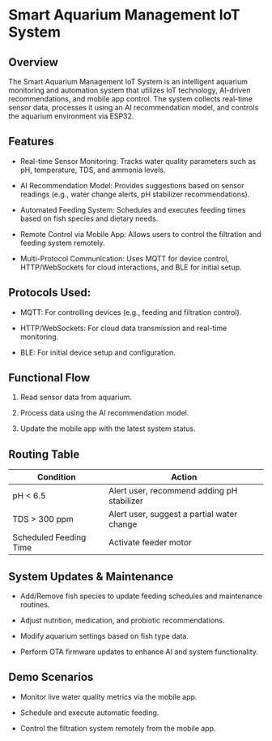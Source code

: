 ﻿# Smart Aquarium Management IoT System
## Overview
The Smart Aquarium Management IoT System is an intelligent aquarium monitoring and automation system that utilizes IoT technology, AI-driven recommendations, and mobile app control. The system collects real-time sensor data, processes it using an AI recommendation model, and controls the aquarium environment via ESP32.

## Features
- Real-time Sensor Monitoring: Tracks water quality parameters such as pH, temperature, TDS, and ammonia levels.

- AI Recommendation Model: Provides suggestions based on sensor readings (e.g., water change alerts, pH stabilizer recommendations).

- Automated Feeding System: Schedules and executes feeding times based on fish species and dietary needs.

- Remote Control via Mobile App: Allows users to control the filtration and feeding system remotely.
  
- Multi-Protocol Communication: Uses MQTT for device control, HTTP/WebSockets for cloud interactions, and BLE for initial setup.

## Protocols Used:
- MQTT: For controlling devices (e.g., feeding and filtration control).

- HTTP/WebSockets: For cloud data transmission and real-time monitoring.

- BLE: For initial device setup and configuration.

## Functional Flow

1. Read sensor data from aquarium.

2. Process data using the AI recommendation model.

3. Update the mobile app with the latest system status.

## Routing Table

| Condition | Action | 
|------------------|-------|
| pH < 6.5          | Alert user, recommend adding pH stabilizer   | 
| TDS > 300 ppm      | Alert user, suggest a partial water change  |
| Scheduled Feeding Time| Activate feeder motor |


## System Updates & Maintenance

- Add/Remove fish species to update feeding schedules and maintenance routines.

- Adjust nutrition, medication, and probiotic recommendations.

- Modify aquarium settings based on fish type data.

- Perform OTA firmware updates to enhance AI and system functionality.

## Demo Scenarios

- Monitor live water quality metrics via the mobile app.

- Schedule and execute automatic feeding.

- Control the filtration system remotely from the mobile app.

